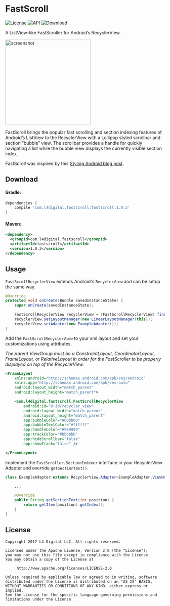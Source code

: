 # FastScroll
[![License](http://img.shields.io/badge/License-Apache%202.0-blue.svg?style=flat-square)](http://www.apache.org/licenses/LICENSE-2.0)
[![API](https://img.shields.io/badge/API-14%2B-blue.svg?style=flat-square)](https://developer.android.com/about/versions/android-4.0.html)
[![Download](https://img.shields.io/badge/JCenter-1.0.3-brightgreen.svg?style=flat-square)](https://bintray.com/l4digital/maven/FastScroll/_latestVersion)

A ListView-like FastScroller for Android’s RecyclerView.

<img src="https://raw.githubusercontent.com/L4Digital/FastScroll/master/fastscroll_example.png" alt="screenshot" width="270">

FastScroll brings the popular fast scrolling and section indexing features of Android’s ListView to the RecyclerView with a Lollipop styled scrollbar and section “bubble” view. The scrollbar provides a handle for quickly navigating a list while the bubble view displays the currently visible section index.

FastScroll was inspired by this [Styling Android blog post](https://blog.stylingandroid.com/recyclerview-fastscroll-part-1/).



## Download

#### Gradle:
~~~groovy
dependencies {
    compile 'com.l4digital.fastscroll:fastscroll:1.0.3'
}
~~~

#### Maven:
~~~xml
<dependency>
  <groupId>com.l4digital.fastscroll</groupId>
  <artifactId>fastscroll</artifactId>
  <version>1.0.3</version>
</dependency>
~~~



## Usage
`FastScrollRecyclerView` extends Android's `RecyclerView` and can be setup the same way.

~~~java
@Override
protected void onCreate(Bundle savedInstanceState) {
    super.onCreate(savedInstanceState);

    FastScrollRecyclerView recyclerView = (FastScrollRecyclerView) findViewById(R.id.recycler_view);
    recyclerView.setLayoutManager(new LinearLayoutManager(this));
    recyclerView.setAdapter(new ExampleAdapter());
}
~~~

Add the `FastScrollRecyclerView` to your xml layout and set your customizations using attributes.  

*The parent ViewGroup must be a ConstraintLayout, CoordinatorLayout, FrameLayout, or RelativeLayout in order for the FastScroller to be properly displayed on top of the RecyclerView.*

~~~xml
<FrameLayout
    xmlns:android="http://schemas.android.com/apk/res/android"
    xmlns:app="http://schemas.android.com/apk/res-auto"
    android:layout_width="match_parent"
    android:layout_height="match_parent">

    <com.l4digital.fastscroll.FastScrollRecyclerView
        android:id="@+id/recycler_view"
        android:layout_width="match_parent"
        android:layout_height="match_parent"
        app:bubbleColor="#00bb00"
        app:bubbleTextColor="#ffffff"
        app:handleColor="#999999"
        app:trackColor="#bbbbbb"
        app:hideScrollbar="false"
        app:showTrack="false" />

</FrameLayout>
~~~

Implement the `FastScroller.SectionIndexer` interface in your RecyclerView Adapter and override `getSectionText()`.

~~~java
class ExampleAdapter extends RecyclerView.Adapter<ExampleAdapter.ViewHolder> implements FastScroller.SectionIndexer {

    ...

    @Override
    public String getSectionText(int position) {
        return getItem(position).getIndex();
    }
}
~~~



## License
    Copyright 2017 L4 Digital LLC. All rights reserved.

    Licensed under the Apache License, Version 2.0 (the "License");
    you may not use this file except in compliance with the License.
    You may obtain a copy of the License at

         http://www.apache.org/licenses/LICENSE-2.0

    Unless required by applicable law or agreed to in writing, software
    distributed under the License is distributed on an "AS IS" BASIS,
    WITHOUT WARRANTIES OR CONDITIONS OF ANY KIND, either express or implied.
    See the License for the specific language governing permissions and
    limitations under the License.